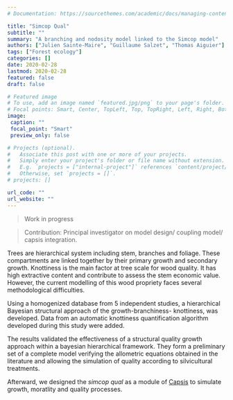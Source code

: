 ```yaml
---
# Documentation: https://sourcethemes.com/academic/docs/managing-content/

title: "Simcop Qual"
subtitle: ""
summary: "A branching and nodosity model linked to the Simcop model"
authors: ["Julien Sainte-Maire", "Guillaume Salzet", "Thomas Aiguier"]
tags: ["Forest ecology"]
categories: []
date: 2020-02-28
lastmod: 2020-02-28
featured: false
draft: false

# Featured image
# To use, add an image named `featured.jpg/png` to your page's folder.
# Focal points: Smart, Center, TopLeft, Top, TopRight, Left, Right, BottomLeft, Bottom, BottomRight.
image:
 caption: ""
 focal_point: "Smart"
 preview_only: false

# Projects (optional).
#   Associate this post with one or more of your projects.
#   Simply enter your project's folder or file name without extension.
#   E.g. `projects = ["internal-project"]` references `content/project/deep-learning/index.md`.
#   Otherwise, set `projects = []`.
# projects: []

url_code: ""
url_website: ""
---
```


> Work in progress

> Contribution: Principal investigator on model design/ coupling model/ capsis integration.

Trees are hierarchical system including stem, branches and foliage. These compartments 
are linked together by their primary growth and secondary growth. Knottiness is
the main factor at tree scale for wood quality. It has high extractive content and 
contribute to assess the stem economic value. However, the current modelling of this wood
propriety faces several methodological difficulties.

Using a homogenized database from 5 independent studies, a hierarchical Bayesian 
structural approach of the growth-branchiness- knottiness, was developed. Data from an automatic 
knottiness quantification algorithm developed during this study were added.

The results validated the effectiveness of a structural quality growth approach within
a bayesian hierarchical framework. They form a preliminary set of a complete model
verifying the allometric equations obtained in the literature and allowing the simulation
of quality according to silvicultural treatments.

Afterward, we designed the *simcop qual* as a module of [Capsis](https://capsis.cirad.fr/capsis) 
to simulate growth, moratlity and quality processes.
